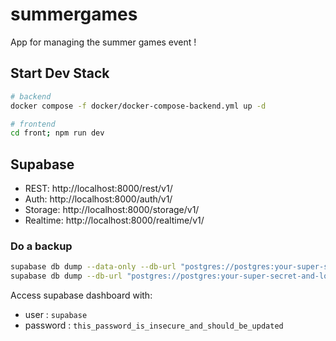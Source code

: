 # summergames
App for managing the summer games event !

## Start Dev Stack
```bash
# backend
docker compose -f docker/docker-compose-backend.yml up -d

# frontend
cd front; npm run dev
```

## Supabase
- REST: http://localhost:8000/rest/v1/
- Auth: http://localhost:8000/auth/v1/
- Storage: http://localhost:8000/storage/v1/
- Realtime: http://localhost:8000/realtime/v1/

### Do a backup
```bash
supabase db dump --data-only --db-url "postgres://postgres:your-super-secret-and-long-postgres-password@localhost:5432/postgres" --file data.sql
supabase db dump --db-url "postgres://postgres:your-super-secret-and-long-postgres-password@localhost:5432/postgres" --file schema.sql
```


Access supabase dashboard with:
- user : `supabase`
- password : `this_password_is_insecure_and_should_be_updated`